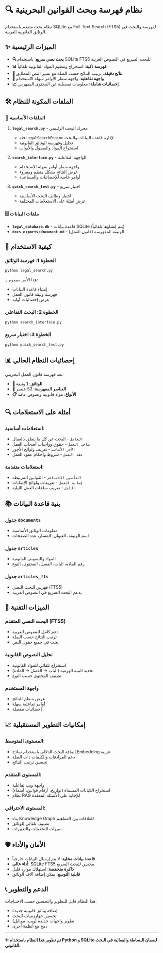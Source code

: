 # 🔍 نظام فهرسة وبحث القوانين البحرينية

نظام بحث متقدم باستخدام SQLite مع Full-Text Search (FTS5) لفهرسة والبحث في الوثائق القانونية العربية.

## ✨ الميزات الرئيسية

- **🔍 بحث نصي سريع**: باستخدام SQLite FTS5 للبحث السريع في النصوص العربية
- **📊 فهرسة ذكية**: استخراج وتنظيم المواد القانونية تلقائياً
- **🎯 نتائج دقيقة**: ترتيب النتائج حسب الصلة مع تمييز النص المطابق
- **📱 واجهة تفاعلية**: واجهة سطر الأوامر سهلة الاستخدام
- **📈 إحصائيات شاملة**: معلومات تفصيلية عن المحتوى المفهرس

## 🛠️ الملفات المكونة للنظام

### 📄 الملفات الأساسية

1. **`legal_search.py`** - محرك البحث الرئيسي
   - فئة `LegalSearchEngine` لإدارة قاعدة البيانات والبحث
   - تحليل وفهرسة الوثائق القانونية
   - استخراج المواد والفصول والأبواب

2. **`search_interface.py`** - الواجهة التفاعلية
   - واجهة سطر أوامر سهلة الاستخدام
   - عرض النتائج بشكل منظم ومقروء
   - أوامر خاصة للإحصائيات والمساعدة

3. **`quick_search_test.py`** - اختبار سريع
   - اختبار وظائف البحث الأساسية
   - عرض أمثلة على الاستعلامات المختلفة

### 🗄️ ملفات البيانات

- **`legal_database.db`** - قاعدة بيانات SQLite (يتم إنشاؤها تلقائياً)
- **`docs_exports/document.md`** - الوثيقة المفهرسة (قانون العمل)

## 🚀 كيفية الاستخدام

### الخطوة 1: فهرسة الوثائق
```bash
python legal_search.py
```
هذا الأمر سيقوم بـ:
- إنشاء قاعدة البيانات
- فهرسة وثيقة قانون العمل
- عرض إحصائيات أولية

### الخطوة 2: البحث التفاعلي
```bash
python search_interface.py
```

### الخطوة 3: اختبار سريع
```bash
python quick_search_test.py
```

## 📊 إحصائيات النظام الحالي

بعد فهرسة قانون العمل البحريني:
- **📄 الوثائق**: 1 وثيقة
- **📝 العناصر المفهرسة**: 53 عنصر
- **📋 الأنواع**: مواد قانونية ونصوص عامة

## 🔍 أمثلة على الاستعلامات

### استعلامات أساسية:
- `العامل` - البحث عن كل ما يتعلق بالعمال
- `صاحب العمل` - حقوق وواجبات أصحاب العمل
- `الأجر الأساسي` - تعريف ولوائح الأجور
- `عقد العمل` - شروط وأحكام عقود العمل

### استعلامات متقدمة:
- `التأمين الاجتماعي` - القوانين المرتبطة
- `إصابة العمل` - تعريفات ولوائح الإصابات
- `الليل` - تعريف ساعات العمل الليلية

## 📚 بنية قاعدة البيانات

### جدول `documents`
- معلومات الوثائق الأساسية
- اسم الوثيقة، العنوان، المسار، عدد الصفحات

### جدول `articles`
- المواد والنصوص القانونية
- رقم المادة، الباب، الفصل، المحتوى، النوع

### جدول `articles_fts`
- فهرس البحث النصي (FTS5)
- يدعم البحث السريع في النصوص العربية

## 🔧 الميزات التقنية

### البحث النصي المتقدم (FTS5)
- دعم كامل للنصوص العربية
- ترتيب النتائج حسب الصلة
- بحث في جميع حقول النص

### تحليل النصوص القانونية
- استخراج تلقائي للمواد القانونية
- تحديد البنية الهرمية (الباب → الفصل → المادة)
- تصنيف المحتوى حسب النوع

### واجهة المستخدم
- عرض منظم للنتائج
- أوامر تفاعلية سهلة
- إحصائيات مفصلة

## 📈 إمكانيات التطوير المستقبلية

### المستوى المتوسط:
- إضافة البحث الدلالي باستخدام نماذج Embedding عربية
- دعم المرادفات والكلمات ذات الصلة
- تحسين ترتيب النتائج

### المستوى المتقدم:
- واجهة ويب تفاعلية
- استخراج الكيانات المسماة (تواريخ، أرقام قوانين، أسماء)
- نظام RAG للإجابة على الأسئلة المعقدة

### المستوى الاحترافي:
- بناء Knowledge Graph للعلاقات بين المفاهيم
- تصنيف تلقائي للوثائق
- تنبيهات للتحديثات والتغييرات

## 🛡️ الأمان والأداء

- **قاعدة بيانات محلية**: لا يتم إرسال البيانات خارجياً
- **أداء عالي**: SQLite FTS5 محسن للبحث السريع
- **ذاكرة منخفضة**: استهلاك موارد قليل
- **قابلية التوسع**: يمكن إضافة آلاف الوثائق

## 📞 الدعم والتطوير

هذا النظام قابل للتطوير والتحسين حسب الاحتياجات:
- إضافة وثائق قانونية جديدة
- تحسين خوارزميات البحث
- تطوير واجهات جديدة (ويب، موبايل)
- دمج مع أنظمة أخرى

---

**✨ تم تطوير هذا النظام باستخدام Python و SQLite لضمان البساطة والفعالية في البحث القانوني.**
